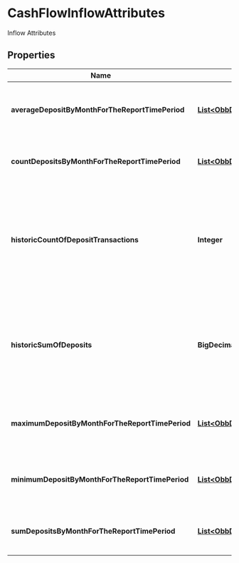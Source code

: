 

# CashFlowInflowAttributes

Inflow Attributes

## Properties

| Name | Type | Description | Notes |
|------------ | ------------- | ------------- | -------------|
|**averageDepositByMonthForTheReportTimePeriod** | [**List&lt;ObbDateRangeAndAmount&gt;**](ObbDateRangeAndAmount.md) | Average value of deposits during periods in the report |  [optional] |
|**countDepositsByMonthForTheReportTimePeriod** | [**List&lt;ObbDateRangeAndCount&gt;**](ObbDateRangeAndCount.md) | Count of all deposits during periods in the report |  |
|**historicCountOfDepositTransactions** | **Integer** | Count of ALL deposits over entire known history of the account (may exceed requested length of report) |  |
|**historicSumOfDeposits** | **BigDecimal** | Sum of ALL deposits over entire known history of the account (may exceed requested length of report) |  [optional] |
|**maximumDepositByMonthForTheReportTimePeriod** | [**List&lt;ObbDateRangeAndAmount&gt;**](ObbDateRangeAndAmount.md) | Maximum deposit value for different periods in the report |  |
|**minimumDepositByMonthForTheReportTimePeriod** | [**List&lt;ObbDateRangeAndAmount&gt;**](ObbDateRangeAndAmount.md) | Minimum deposit value for different periods in the report |  |
|**sumDepositsByMonthForTheReportTimePeriod** | [**List&lt;ObbDateRangeAndAmount&gt;**](ObbDateRangeAndAmount.md) | Sum of all deposits during periods in the report |  |



